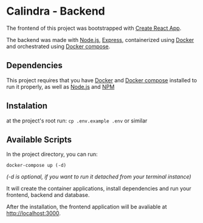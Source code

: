 # Calindra - Backend

The frontend of this project was bootstrapped with [Create React App](https://github.com/facebook/create-react-app).

The backend was made with [Node.js](https://nodejs.org/), [Express](https://expressjs.com/), containerized using [Docker](https://docker.com) and orchestrated using [Docker compose](https://docs.docker.com/compose/).

## Dependencies

This project requires that you have [Docker](https://docker.com) and [Docker compose](https://docs.docker.com/compose/) installed to run it properly, as well as [Node.js](https://nodejs.org/en/) and [NPM](https://www.npmjs.com/)

## Instalation

at the project's root run: `cp .env.example .env` or similar

## Available Scripts

In the project directory, you can run:

`docker-compose up (-d)`

_(-d is optional, if you want to run it detached from your terminal instance)_

It will create the container applications, install dependencies and run your frontend, backend and database.

After the installation, the frontend application will be avaliable at [http://localhost:3000](http://localhost:3000).
